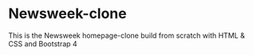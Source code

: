 # Newsweek-clone
This is the Newsweek homepage-clone build from scratch with HTML &amp; CSS and Bootstrap 4
